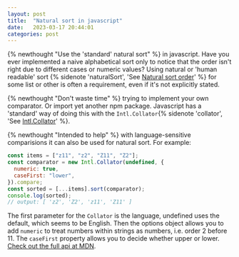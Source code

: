 ```yaml
---
layout: post
title:  "Natural sort in javascript"
date:   2023-03-17 20:44:01
categories: post
---
```

{% newthought "Use the 'standard' natural sort" %} in javascript.<!--more--> Have you ever implemented a naive alphabetical sort only to notice that the order isn't right due to different cases or numeric values? Using natural or 'human readable' sort {% sidenote 'naturalSort', 'See [Natural sort order](https://en.wikipedia.org/wiki/Natural_sort_order)' %} for some list or other is often a requirement, even if it's not explicitly stated.

{% newthought "Don't waste time" %} trying to implement your own comparator. Or import yet another npm package. Javascript has a 'standard' way of doing this with the `Intl.Collator`{% sidenote 'collator', 'See [Intl.Collator](https://developer.mozilla.org/en-US/docs/Web/JavaScript/Reference/Global_Objects/Intl/Collator)' %}.

{% newthought "Intended to help" %} with language-sensitive comparisions it can also be used for natural sort. For example:

```javascript
const items = ["z11", "z2", "Z11", "Z2"];
const comparator = new Intl.Collator(undefined, {
  numeric: true,
  caseFirst: "lower",
}).compare;
const sorted = [...items].sort(comparator);
console.log(sorted);
// output: [ 'z2', 'Z2', 'z11', 'Z11' ]
```
The first parameter for the `Collator` is the language, undefined uses the default, which seems to be English. Then the options object allows you to add `numeric` to treat numbers within strings as numbers, i.e. order 2 before 11. The `caseFirst` property allows you to decide whether upper or lower. [Check out the full api at MDN](https://developer.mozilla.org/en-US/docs/Web/JavaScript/Reference/Global_Objects/Intl/Collator/Collator).